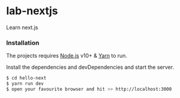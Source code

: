 # lab-nextjs
Learn next.js

### Installation

The projects requires [Node.js](https://nodejs.org/) v10+ & [Yarn](https://yarnpkg.com/lang/en/docs/install/) to run.

Install the dependencies and devDependencies and start the server.

```sh
$ cd hello-next
$ yarn run dev
$ open your favourite browser and hit >> http://localhost:3000
```